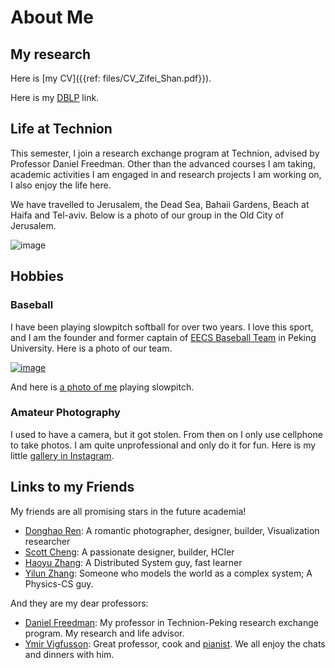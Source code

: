 About Me
====

My research
----

Here is [my CV]({{ref: files/CV_Zifei_Shan.pdf}}).

Here is my [DBLP](http://www.informatik.uni-trier.de/~ley/pers/hd/s/Shan:Zifei.html) link.

Life at Technion
----

This semester, I join a research exchange program at Technion, advised
by Professor Daniel Freedman. Other than the advanced courses I am taking, 
academic activities I am engaged in and research projects I am working on,
I also enjoy the life here.

We have travelled to Jerusalem, the Dead Sea, Bahaii Gardens, Beach at Haifa and Tel-aviv. Below is a photo of our group in the Old City of Jerusalem.

![image]({{ref:images/techpkugroup.jpg}})

Hobbies
----

### Baseball

I have been playing slowpitch softball for over two years. I love this sport, and I am the founder and former captain of [EECS Baseball Team](http://page.renren.com/601017046) in Peking University. Here is a photo of our team.

[![image]({{ref:images/eecsbaseball_small.jpg}})]({{ref:images/eecsbaseball.jpg}})

And here is [a photo of me]({{ref:images/me_baseball.jpg}}) playing slowpitch.
<!-- 
![image]({{ref:images/me_baseball.jpg}}) -->

### Amateur Photography

I used to have a camera, but it got stolen. From then on I only use cellphone to take photos. I am quite unprofessional and only do it for fun. Here is my little [gallery in Instagram](http://instajelly.com/zifeishan).


Links to my Friends
----

My friends are all promising stars in the future academia!

* [Donghao Ren](http://donghaoren.org/): A romantic photographer, designer, builder, Visualization researcher
* [Scott Cheng](http://scottcheng.com/): A passionate designer, builder, HCIer
* [Haoyu Zhang](http://www.haoyuzhang.org/): A Distributed System guy, fast learner
* [Yilun Zhang](http://www.yilunzhang.com/): Someone who models the world as a complex system; A Physics-CS guy.

And they are my dear professors:

* [Daniel Freedman](http://www.danielfreedman.org/): My professor in Technion-Peking research exchange program. My research and life advisor.
* [Ymir Vigfusson](http://www.ymsir.com/): Great professor, cook and [pianist](http://www.ymsir.com/?p=music). We all enjoy the chats and dinners with him.
